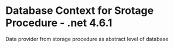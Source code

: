 # Database Context for Srotage Procedure - .net 4.6.1
Data provider from storage procedure as abstract level of database 

